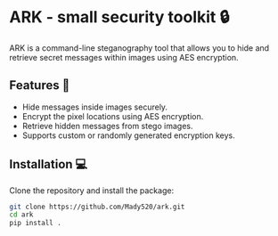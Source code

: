 # ARK - small security toolkit  🔒

ARK is a command-line steganography tool that allows you to hide and retrieve secret messages within images using AES encryption.

## Features 🚀
- Hide messages inside images securely.
- Encrypt the pixel locations using AES encryption.
- Retrieve hidden messages from stego images.
- Supports custom or randomly generated encryption keys.

## Installation 💻
Clone the repository and install the package:

```sh
git clone https://github.com/Mady520/ark.git
cd ark
pip install .
